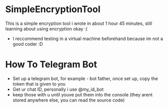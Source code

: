 # SimpleEncryptionTool
This is a simple encryption tool i wrote in about 1 hour 45 minutes, still learning about using encryption okay :(

- I reccommend testing in a virtual machine beforehand because im not a good coder :D

# How To Telegram Bot
- Set up a telegram bot, for example - bot father, once set up, copy the token that is given to you
- Get ur chat ID, personally i use @my_id_bot
- keep those with u until youve put them into the console (they arent stored anywhere else, you can read the source code)

  
